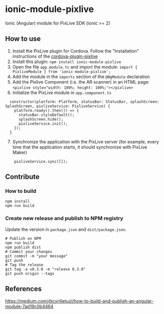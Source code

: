 ionic-module-pixlive
====================

Ionic (Angular) module for PixLive SDK (ionic >= 2)

How to use
----------

1. Install the PixLive plugin for Cordova. Follow the "Installation" instructions of the [cordova-plugin-pixlive](https://github.com/vidinoti/cordova-plugin-PixLive)
2. Install this plugin: `npm install ionic-module-pixlive`
3. Open the file `app.module.ts` and import the module: `import { PixliveModule } from 'ionic-module-pixlive';`
4. Add the module in the `imports` section of the `@NgModule` declaration
5. Add the Pixlive Component (i.e. the AR scanner) in an HTML page: `<pixlive style="width: 100%; height: 100%;"></pixlive>`
6. Initialize the PixLive module in `app.component.ts`

  ```
    constructor(platform: Platform, statusBar: StatusBar, splashScreen: SplashScreen, pixliveService: PixliveService) {
      platform.ready().then(() => {
        statusBar.styleDefault();
        splashScreen.hide();
        pixliveService.init();
      });
    }
  ```
7. Synchronize the application with the PixLive server (for example, every time that the application starts, it should synchronize with PixLive Maker)

  ```
      pixliveService.sync([]);
  ```

Contribute
----------

### How to build

```
npm install
npm run build
```

### Create new release and publish to NPM registry

Update the version in `package.json` and `dist/package.json`.

```
# Publish on NPM
npm run build
npm publish dist
# Commit your changes
git commit -m "your message"
git push
# Tag the release
git tag -a v0.3.0 -m "release 0.3.0"
git push origin --tags
```

References
----------

https://medium.com/@cyrilletuzi/how-to-build-and-publish-an-angular-module-7ad19c0b4464


